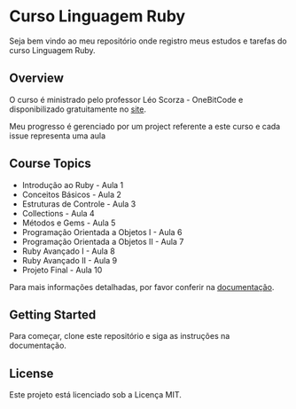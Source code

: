 # Curso Linguagem Ruby

Seja bem vindo ao meu repositório onde registro meus estudos e tarefas do curso Linguagem Ruby.


## Overview
O  curso é ministrado pelo professor Léo Scorza - OneBitCode e disponibilizado gratuitamente no [site](https://cursos.onebitcode.com/).

Meu progresso é gerenciado por um project referente a este curso e cada issue representa uma aula
## Course Topics
- Introdução ao Ruby - Aula 1
- Conceitos Básicos - Aula 2
- Estruturas de Controle - Aula 3
- Collections - Aula 4
- Métodos e Gems - Aula 5
- Programação Orientada a Objetos I - Aula 6
- Programação Orientada a Objetos II - Aula 7
- Ruby Avançado I - Aula 8
- Ruby Avançado II - Aula 9
- Projeto Final - Aula 10

Para mais informações detalhadas, por favor conferir na [documentação](./docs).

## Getting Started
Para começar, clone este repositório e siga as instruções na documentação.

## License
Este projeto está licenciado sob a Licença MIT.